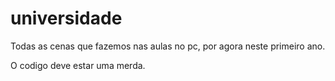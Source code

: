 # universidade

Todas as cenas que fazemos nas aulas no pc, por agora neste primeiro ano.

O codigo deve estar uma merda.
